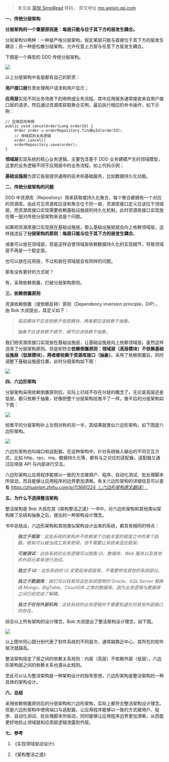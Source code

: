 > 本文由 [简悦 SimpRead](http://ksria.com/simpread/) 转码， 原文地址 [mp.weixin.qq.com](https://mp.weixin.qq.com/s/61Ppm-MEdFrc7qrC2z_cKA)

**一、传统分层架构**

  

**分层架构的一个重要原则是：每层只能与位于其下方的层发生耦合。**

分层架构分两种：一种是严格分层架构，规定某层只能与直接位于其下方的层发生耦合；另一种是松散分层架构，允许任意上方层与任意下方层发生耦合。

下图是一个典型的 DDD 传统分层架构。

![](https://mmbiz.qpic.cn/sz_mmbiz_png/MrFJyDNenFicSx7Ry3j4kvPsVL9aSDOyxtQCXvicEw0xoqpPcWPHfU2ibib2b5o4yfDDoxibyf6ajib93icBhdIbPeibhw/640?wx_fmt=png)

以上分层架构中各层都有自己的职责：

**用户接口层**负责处理用户请求和用户显示；

**应用层**实现不同业务场景下的用例或业务流程。其中应用服务通常接收来自用户接口层的请求，然后通过资源库获取聚合实例，最后执行相应的命令操作，如下示例：

```
// 应用层的用例 
public void cancelOrder(Long orderId) { 
    Order order = orderRepository.findById(orderId); 
    // 领域层的业务逻辑 
    order.cancel() 
    orderRepository.save(order); 
}

```

**领域层**实现系统的核心业务逻辑，主要包含基于 DDD 业务建模产生的领域模型，这里的业务逻辑不同于应用层中的业务流程，如上代码示例；

**基础设施层**为其它各层提供通用的技术和基础服务，比如数据持久化功能。

**二、传统分层架构的问题**

  

DDD 中资源库（Repository）用来获取或持久化聚合，每个聚合都拥有一个对应的资源库。由此可见资源库应该和聚合位于同一层，资源库接口定义应该位于领域层，而资源库接口实现需要依赖基础设施层的持久化机制，此时资源库接口实现放在哪一层对传统分层架构来说是个问题。

如果把资源库接口实现放在基础设施层，那么基础设施层就会向上依赖领域层，这样就违反了**分层架构的原则：每层只能与位于其下方的层发生耦合**。

或者可以放在领域层，但是这样会使领域层依赖数据持久化的实现细节，导致领域层不再是一个稳定层。

也可以放在应用层，不过和放在领域层会有同样的问题。

那有没有更好的方式呢？

有，采用依赖倒置，打破分层架构原则。

**三、依赖倒置原则**

  

资源依赖倒置（或依赖反转）原则（Dependency inversion principle，DIP），由 Bob 大叔提出，其定义如下：

>  _高层模块不应该依赖于低层模块，两者都应该依赖于抽象。_
> 
>  _抽象不应该依赖于细节，细节应该依赖于抽象。_

我们把资源库接口实现放在基础设施层，让基础设施层向上依赖领域层。虽然这样违背了分层架构原则，但是却符合**依赖倒置原则：领域层（高层模块）不依赖基础设施层（低层模块），两者都依赖于资源库接口（抽象）**。采用了依赖倒置后，同时调整下基础设施层位置，此时分层架构如下图：  

![](https://mmbiz.qpic.cn/sz_mmbiz_png/MrFJyDNenFicSx7Ry3j4kvPsVL9aSDOyx76f4I3RHR5Lsc2xXDviaABU92hWS8yyCj0aFSibHQVc9UwUYI2qFHGJA/640?wx_fmt=png)

**四、六边形架构**

  

分层架构采用依赖倒置原则后，实际上已经不存在分层的概念了。无论是高层还是低层，都只依赖于抽象，好像把整个分层架构给推平了一样。推平后的分层架构如下图：

![](https://mmbiz.qpic.cn/sz_mmbiz_png/MrFJyDNenFicSx7Ry3j4kvPsVL9aSDOyxWMTa7r6zb8NVy2XcsVMyia3ssDI12R5AMejDWmK4jnkVaMnVztttiaTw/640?wx_fmt=png)

给推平的分层架构补上左侧对称的另一半，其结果就类似六边形架构，如下图是六边形架构。

![](https://mmbiz.qpic.cn/sz_mmbiz_png/MrFJyDNenFicSx7Ry3j4kvPsVL9aSDOyxWpQ4iaH6d78g65LeFSOe8LE4cLianS4sYf78qHTo2Wf0QUXSrOrZPZmg/640?wx_fmt=png)

六边形架构也叫端口和适配器。在这种架构中，针对系统输入输出的不同交互方式，比如 http、rpc、mq、数据持久化等，都有与之对应的适配器，适配器又通过应用层 API 与内部进行交互。

六边形架构让应用程序能够以一致的方式被用户、程序、自动化测试、批处理脚本所驱动，而且能够让应用程序的边界更加清晰。有关六边形架构的详细信息可以查看 _https://zhuanlan.zhihu.com/p/113681224（_六边形架构原文翻译）__

**五、为什么不选择整洁架构**

  

整洁架构是 Bob 大叔在其《架构整洁之道》一书中，对六边形架构和其他类似架构做了总结和抽象之后，提出的一种架构设计理念。  

书中总结出，六边形架构和其他类似架构设计出来的系统，都具有相同的特点：

>  _**独立于框架**：这些系统的架构并不依赖某个功能丰富的框架之中的某个函数。框架可以被当成工具来使用，但不需要让系统来适应框架。_
> 
>  _**可被测试**：这些系统的业务逻辑可以脱离 UI、数据库、Web 服务以及其他的外部元素来进行测试。_
> 
>  _**独立于 UI**：这些系统的 UI 变更起来很容易，不需要修改其他的系统部分。_
> 
>  _**独立于数据库**：我们可以轻易将这些系统使用的 Oracle、SQL Server 替换成 Mongo、BigTable、CouchDB 之类的数据库。因为业务逻辑与数据库之间已经完成了解耦。_
> 
>  _**独立于任何外部机构**：这些系统的业务逻辑并不需要知道任何其他外部接口的存在。_

综合以上所有架构的设计理念，Bob 大叔提出了整洁架构设计理念，如下图。  

![](https://mmbiz.qpic.cn/sz_mmbiz_jpg/MrFJyDNenFicSx7Ry3j4kvPsVL9aSDOyxOMJoHFzR1a39Y8YGUyqapB5xp5XzW46pr4h4TV5XVbwHdnicNXLU7iag/640?wx_fmt=jpeg)

以上图中同心圆分别代表了软件系统的不同层次，通常越靠近中心，其所在的软件层次就越高。  

整洁架构规定了层之间的依赖关系规则：内层（高层）不依赖外层（低层），六边形架构层之间的依赖关系也遵从此规则。

至此可以认为整洁架构是一种架构设计的指导思想，六边形架构是整洁架构的一种具体的架构设计。

**六、总结**

  

采用依赖倒置原则后的分层架构和六边形架构，实际上都符合整洁架构设计理念。但是六边形架构中使用端口与适配器，让应用程序能够以一致的方式被用户、程序、自动化测试、批处理脚本所驱动，同时能够让应用程序边界更加清晰，从而能更好地防止领域层和应用层逻辑泄露到外层。

**七、参考**

  

1. 《实现领域驱动设计》

2. 《架构整洁之道》